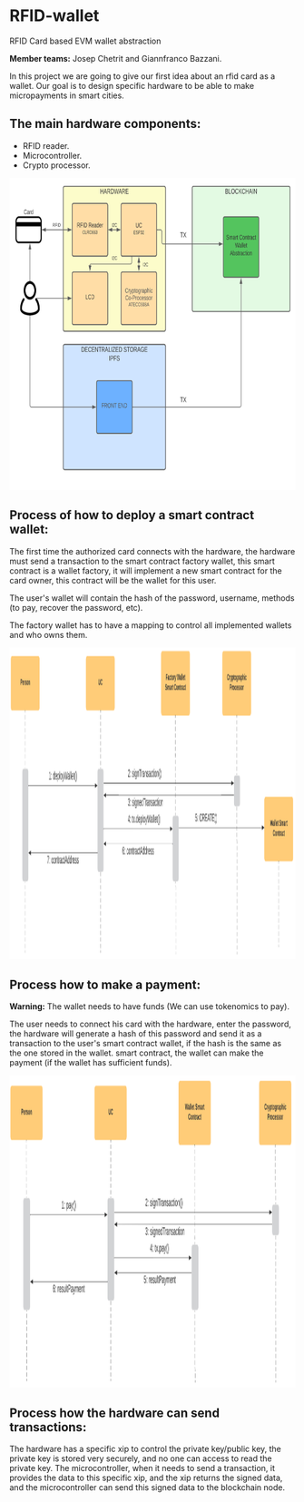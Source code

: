# RFID-wallet
RFID Card based EVM wallet abstraction

**Member teams:** Josep Chetrit and Giannfranco Bazzani.

In this project we are going to give our first idea about an rfid card as a wallet. Our goal is to design specific hardware to be able to make micropayments in smart cities.

## The main hardware components:

- RFID reader.
- Microcontroller.
- Crypto processor.

<p align="center">
	<img src="docs/img1.PNG"  height="550">
</p>

## Process of how to deploy a smart contract wallet:

The first time the authorized card connects with the hardware, the hardware must send a transaction to the smart contract factory wallet, this smart contract is a wallet factory, it will implement a new smart contract for the card owner, this contract will be the wallet for this user.

The user's wallet will contain the hash of the password, username, methods (to pay, recover the password, etc).

The factory wallet has to have a mapping to control all implemented wallets and who owns them.

<p align="center">
	<img src="docs/img3.PNG"  height="550">
</p>

## Process how to make a payment:

**Warning:** The wallet needs to have funds (We can use tokenomics to pay).

The user needs to connect his card with the hardware, enter the password, the hardware will generate a hash of this password and send it as a transaction to the user's smart contract wallet, if the hash is the same as the one stored in the wallet. smart contract, the wallet can make the payment (if the wallet has sufficient funds).

<p align="center">
	<img src="docs/img4.PNG"  height="550">
</p>

## Process how the hardware can send transactions:

The hardware has a specific xip to control the private key/public key, the private key is stored very securely, and no one can access to read the private key. The microcontroller, when it needs to send a transaction, it provides the data to this specific xip, and the xip returns the signed data, and the microcontroller can send this signed data to the blockchain node.
